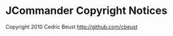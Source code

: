 JCommander Copyright Notices 
============================

Copyright 2010 Cedric Beust <http://github.com/cbeust>

  
